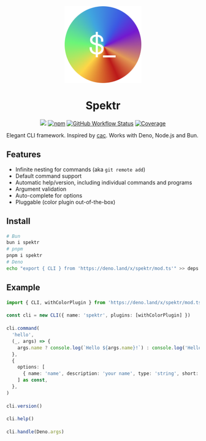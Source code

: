 <div align="center">
  <img src="./logo.png" height="200">
  <h1>Spektr</h1>

[![][site-badge]][site-url] [![npm][npm-img]][npm-url]
[![GitHub Workflow
Status][gh-actions-img]][github-actions]
[![Coverage][cov-img]][cov-url]

</div>

Elegant CLI framework. Inspired by [cac](https://github.com/cacjs/cac). Works
with Deno, Node.js and Bun.

## Features

- Infinite nesting for commands (aka `git remote add`)
- Default command support
- Automatic help/version, including individual commands and programs
- Argument validation
- Auto-complete for options
- Pluggable (color plugin out-of-the-box)

## Install

```sh
# Bun
bun i spektr
# pnpm
pnpm i spektr
# Deno
echo "export { CLI } from 'https://deno.land/x/spektr/mod.ts'" >> deps.ts
```

## Example

```ts
import { CLI, withColorPlugin } from 'https://deno.land/x/spektr/mod.ts'

const cli = new CLI({ name: 'spektr', plugins: [withColorPlugin] })

cli.command(
  'hello',
  (_, args) => {
    args.name ? console.log(`Hello ${args.name}!`) : console.log('Hello!')
  },
  {
    options: [
      { name: 'name', description: 'your name', type: 'string', short: ['n'] },
    ] as const,
  },
)

cli.version()

cli.help()

cli.handle(Deno.args)
```

[site-url]: https://deno.land/x/spektr?doc
[npm-url]: https://npmjs.com/package/spektr
[github-actions]: https://github.com/StauroDEV/spektr/actions
[gh-actions-img]: https://img.shields.io/github/actions/workflow/status/StauroDEV/spektr/deno.yml?branch=master&style=for-the-badge&logo=github&label=&color=1B2A22
[cov-img]: https://img.shields.io/coveralls/github/StauroDEV/spektr?style=for-the-badge&color=1B2A22
[cov-url]: https://coveralls.io/github/StauroDEV/spektr
[npm-img]: https://img.shields.io/npm/dt/spektr?style=for-the-badge&color=1B2A22&logo=npm&label=
[site-badge]: https://img.shields.io/badge/docs-open-1B2A22?style=for-the-badge
